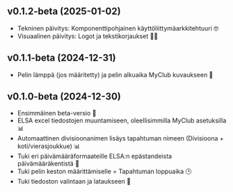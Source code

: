 <!--
# Changelog

This changelog is printed on the application at /changelog
-->

## v0.1.2-beta (2025-01-02)
- Tekninen päivitys: Komponenttipohjainen käyttöliittymäarkkitehtuuri 🤓
- Visuaalinen päivitys: Logot ja tekstikorjaukset 💅🏻

## v0.1.1-beta (2024-12-31)
- Pelin lämppä (jos määritetty) ja pelin alkuaika MyClub kuvaukseen 📅

## v0.1.0-beta (2024-12-30)
- Ensimmäinen beta-versio 🎉
- ELSA excel tiedostojen muuntamiseen, oleellisimmilla MyClub asetuksilla 📊
- Automaattinen divisioonanimen lisäys tapahtuman nimeen (Divisioona + koti/vierasjoukkue) 📊
- Tuki eri päivämääräformaateille ELSA:n epästandeista päivämääräkentistä 📅
- Tuki pelin keston määrittämiselle = Tapahtuman loppuaika 🕒
- Tuki tiedoston valintaan ja lataukseen 📂
